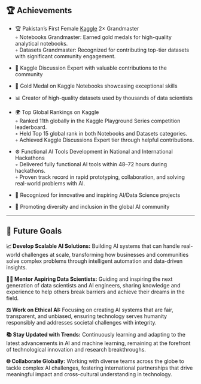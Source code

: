 ## 🏆 Achievements
- 🏆 Pakistan’s First Female [Kaggle](https://www.kaggle.com/marianadeem755)  2× Grandmaster  
  ◦ Notebooks Grandmaster: Earned gold medals for high-quality analytical notebooks.  
  ◦ Datasets Grandmaster: Recognized for contributing top-tier datasets with significant community engagement.  

- 💬 Kaggle Discussion Expert with valuable contributions to the community  

- 🥇 Gold Medal on Kaggle Notebooks showcasing exceptional skills  

- 📊 Creator of high-quality datasets used by thousands of data scientists  

- 🌍 Top Global Rankings on Kaggle  
  ◦ Ranked 11th globally in the Kaggle Playground Series competition leaderboard.  
  ◦ Held Top 15 global rank in both Notebooks and Datasets categories.  
  ◦ Achieved Kaggle Discussions Expert tier through helpful contributions.  

- ⚙️ Functional AI Tools Development in National and International Hackathons  
  ◦ Delivered fully functional AI tools within 48–72 hours during hackathons.  
  ◦ Proven track record in rapid prototyping, collaboration, and solving real-world problems with AI.  

- 🌟 Recognized for innovative and inspiring AI/Data Science projects  

- 🌈 Promoting diversity and inclusion in the global AI community  



---
## 🚀 Future Goals

**📈 Develop Scalable AI Solutions:** Building AI systems that can handle real-world challenges at scale, transforming how businesses and communities solve complex problems through intelligent automation and data-driven insights.

**👩🏫 Mentor Aspiring Data Scientists:** Guiding and inspiring the next generation of data scientists and AI engineers, sharing knowledge and experience to help others break barriers and achieve their dreams in the field.

**⚖️ Work on Ethical AI:** Focusing on creating AI systems that are fair, transparent, and unbiased, ensuring technology serves humanity responsibly and addresses societal challenges with integrity.

**📚 Stay Updated with Trends:** Continuously learning and adapting to the latest advancements in AI and machine learning, remaining at the forefront of technological innovation and research breakthroughs.

**🌐 Collaborate Globally:** Working with diverse teams across the globe to tackle complex AI challenges, fostering international partnerships that drive meaningful impact and cross-cultural understanding in technology.